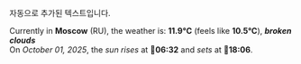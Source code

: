 
자동으로 추가된 텍스트입니다.

<!--START_SECTION:weather:moscow-->
Currently in **Moscow** (RU), the weather is: **11.9°C** (feels like **10.5°C**), ***broken clouds***<br/>
On *October 01, 2025*, the *sun rises* at 🌅**06:32** and *sets* at 🌇**18:06**.
<!--END_SECTION:weather-->
